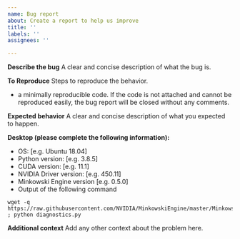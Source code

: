 ```yaml
---
name: Bug report
about: Create a report to help us improve
title: ''
labels: ''
assignees: ''

---
```


**Describe the bug**
A clear and concise description of what the bug is.

**To Reproduce**
Steps to reproduce the behavior.

 - a minimally reproducible code. If the code is not attached and cannot be reproduced easily, the bug report will be closed without any comments.

**Expected behavior**
A clear and concise description of what you expected to happen.

**Desktop (please complete the following information):**

 - OS: [e.g. Ubuntu 18.04]
 - Python version: [e.g. 3.8.5]
 - CUDA version: [e.g. 11.1]
 - NVIDIA Driver version: [e.g. 450.11]
 - Minkowski Engine version [e.g. 0.5.0]
 - Output of the following command

```
wget -q https://raw.githubusercontent.com/NVIDIA/MinkowskiEngine/master/MinkowskiEngine/diagnostics.py ; python diagnostics.py
```

**Additional context**
Add any other context about the problem here.
